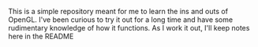 This is a simple repository meant for me to learn the ins and outs of OpenGL. I've been curious to try it out for a long time and have
some rudimentary knowledge of how it functions. As I work it out, I'll keep notes here in the README
